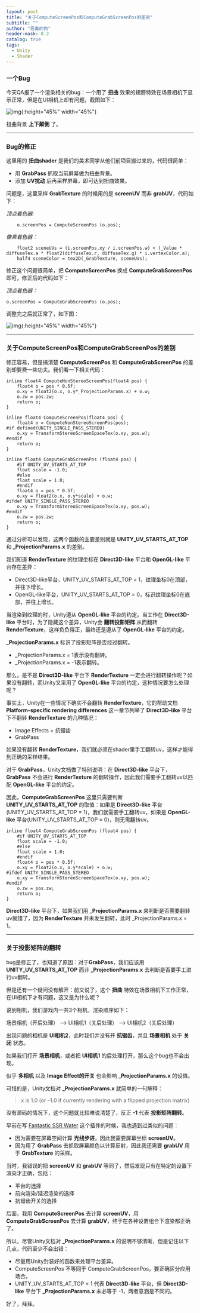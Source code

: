 ```yaml
---
layout: post
title: "关于ComputeScreenPos和ComputeGrabScreenPos的差别"
subtitle: ""
author: "恶毒的狗"
header-mask: 0.2
catalog: true
tags:
  - Unity
  - Shader
---
```


### 一个Bug

今天QA报了一个渲染相关的bug：一个用了 **扭曲** 效果的翅膀特效在场景相机下显示正常，但是在UI相机上却有问题，截图如下：

![img](/img/grabuv-bug/screenshot1.png){:height="45%" width="45%"} 

扭曲背景 **上下颠倒** 了。

---

### Bug的修正

这里用的 **扭曲shader** 是我们的美术同学从他们前项目搬过来的，代码很简单：

+ 用 **GrabPass** 抓取当前屏幕做为扭曲背景。
+ 添加 **UV扰动** 后再采样屏幕，即可达到扭曲效果。

问题是，这里采样 **GrabTexture** 的时候用的是 **screenUV** 而非 **grabUV**，代码如下：

*顶点着色器:*

```
	o.screenPos = ComputeScreenPos (o.pos);
``` 

*像素着色器：*

```
	float2 sceneUVs = (i.screenPos.xy / i.screenPos.w) + (_Value * diffuseTex.a * float2(diffuseTex.r, diffuseTex.g) * i.vertexColor.a);
	half4 sceneColor = tex2D(_GrabTexture, sceneUVs);
```

修正这个问题很简单，把 **ComputeScreenPos** 换成 **ComputeGrabScreenPos** 即可，修正后的代码如下：

*顶点着色器：*

```
o.screenPos = ComputeGrabScreenPos (o.pos);
```

调整完之后就正常了，如下图：

![img](/img/grabuv-bug/screenshot2.png){:height="45%" width="45%"} 

---

### 关于ComputeScreenPos和ComputeGrabScreenPos的差别

修正容易，但是搞清楚 **ComputeScreenPos** 和 **ComputeGrabScreenPos** 的差别却要费一些功夫。我们看一下相关代码：

```
inline float4 ComputeNonStereoScreenPos(float4 pos) {
    float4 o = pos * 0.5f;    
    o.xy = float2(o.x, o.y*_ProjectionParams.x) + o.w;
    o.zw = pos.zw;
    return o;
}

inline float4 ComputeScreenPos(float4 pos) {
    float4 o = ComputeNonStereoScreenPos(pos);
#if defined(UNITY_SINGLE_PASS_STEREO)
    o.xy = TransformStereoScreenSpaceTex(o.xy, pos.w);
#endif
    return o;
}

inline float4 ComputeGrabScreenPos (float4 pos) {
    #if UNITY_UV_STARTS_AT_TOP
    float scale = -1.0;
    #else
    float scale = 1.0;
    #endif
    float4 o = pos * 0.5f;    
    o.xy = float2(o.x, o.y*scale) + o.w;
#ifdef UNITY_SINGLE_PASS_STEREO
    o.xy = TransformStereoScreenSpaceTex(o.xy, pos.w);
#endif
    o.zw = pos.zw;
    return o;
}
```

通过分析可以发现，这两个函数的主要差别就是 **UNITY_UV_STARTS_AT_TOP** 和 **_ProjectionParams.x** 的差别。

我们知道 **RenderTexture** 的纹理坐标在 **Direct3D-like** 平台和 **OpenGL-like** 平台存在差异：

+ Direct3D-like平台，UNITY_UV_STARTS_AT_TOP = 1，纹理坐标0在顶部，并往下增长。
+ OpenGL-like平台，UNITY_UV_STARTS_AT_TOP = 0，标识纹理坐标0在底部，并往上增长。

当渲染到纹理的时，Unity遵从 **OpenGL-like** 平台的约定。当工作在 **Direct3D-like** 平台时，为了隐藏这个差异，Unity会 **翻转投影矩阵** 从而翻转 **RenderTexture**，这样负负得正，最终还是遵从了 **OpenGL-like** 平台的约定。

**_ProjectionParams.x** 标识了投影矩阵是否经过翻转。

+ _ProjectionParams.x = 1表示没有翻转。
+ _ProjectionParams.x = -1表示翻转。
 
那么，是不是 **Direct3D-like** 平台下 **RenderTexture** 一定会进行翻转操作呢？如果没有翻转，而Unity又采用了 **OpenGL-like** 平台的约定，这种情况要怎么处理呢？

事实上，Unity在一些情况下确实不会翻转 **RenderTexture**，它的帮助文档 **Platform-specific rendering differences** 这一章节列举了 **Direct3D-like** 平台下不翻转 **RenderTexture** 的几种情况：

+ Image Effects + 抗锯齿
+ GrabPass

如果没有翻转 **RenderTexture**，我们就必须在shader里手工翻转uv，这样才能得到正确的采样结果。

对于 **GrabPass**，Unity文档做了特别说明：在 **Direct3D-like** 平台下，**GrabPass** 不会进行 **RenderTexture** 的翻转操作，因此我们需要手工翻转uv以匹配 **OpenGL-like** 平台的约定。

因此，**ComputeGrabScreenPos** 这里只需要判断 **UNITY_UV_STARTS_AT_TOP** 的取值：如果是 **Direct3D-like** 平台(UNITY_UV_STARTS_AT_TOP = 1)，我们就需要手工翻转uv，如果是 **OpenGL-like** 平台(UNITY_UV_STARTS_AT_TOP = 0)，则无需翻转uv。

```
inline float4 ComputeGrabScreenPos (float4 pos) {
    #if UNITY_UV_STARTS_AT_TOP
    float scale = -1.0;
    #else
    float scale = 1.0;
    #endif
    float4 o = pos * 0.5f;    
    o.xy = float2(o.x, o.y*scale) + o.w;
#ifdef UNITY_SINGLE_PASS_STEREO
    o.xy = TransformStereoScreenSpaceTex(o.xy, pos.w);
#endif
    o.zw = pos.zw;
    return o;
}
```

**Direct3D-like** 平台下，如果我们用 **_ProjectionParams.x** 来判断是否需要翻转uv就错了，因为 **RenderTexture** 并未发生翻转，此时 _ProjectionParams.x = 1。

---

### 关于投影矩阵的翻转

bug是修正了，也知道了原因：对于**GrabPass**，我们应该用 **UNITY_UV_STARTS_AT_TOP** 而非 **_ProjectionParams.x** 去判断是否要手工进行uv翻转。

但是还有一个疑问没有解开：前文说了，这个 **扭曲** 特效在场景相机下工作正常，在UI相机下才有问题，这又是为什么呢？

说到相机，我们游戏内一共3个相机，渲染顺序如下：

场景相机（开后处理） --> UI相机1（关后处理） --> UI相机2（关后处理）

出现问题的相机是 **UI相机2**，此时我们并没有开 **抗锯齿**，并且 **场景相机** 处于 **关闭** 状态。

如果我们打开 **场景相机**，或者把 **UI相机1** 的后处理打开，那么这个bug也不会出现。

似乎 **多相机** 以及 **Image Effect的开关** 也会影响 **_ProjectionParams.x** 的设值。

可惜的是，Unity文档对 **_ProjectionParams.x** 就简单的一句解释：

> x is 1.0 (or –1.0 if currently rendering with a flipped projection matrix)

没有源码的情况下，这个问题就比较难说清楚了，反正 **-1** 代表 **投影矩阵翻转**。

早前在写 [Fantastic SSR Water](https://assetstore.unity.com/packages/vfx/shaders/fantastic-ssr-water-154020?aid=1101l85Tr) 这个插件的时候，我也遇到过类似的问题：

+ 因为需要在屏幕空间计算 **光线步进**，因此我需要屏幕坐标 **screenUV**。
+ 因为用了 **GrabPass** 去抓取屏幕颜色以计算反射，因此我还需要 **grabUV** 用于 **GrabTexture** 的采样。

当时，我错误的把 **screenUV** 和 **grabUV** 等同了，然后发现只有在特定的设置下渲染才正确，包括：

+ 平台的选择
+ 前向渲染/延迟渲染的选择
+ 抗锯齿开关的选择

后面，我用 **ComputeScreenPos** 去计算 **screenUV**，用 **ComputeGrabScreenPos** 去计算 **grabUV**，终于在各种设置组合下渲染都正确了。

所以，尽管Unity文档对 **_ProjectionParams.x** 的说明不够清晰，但是记住以下几点，代码至少不会出错：

+ 尽量用Unity封装好的函数来处理平台差异。
+ ComputeScreenPos 不等同于 ComputeGrabScreenPos，要正确区分应用场合。
+ UNITY_UV_STARTS_AT_TOP = 1 代表 **Direct3D-like** 平台，但 **Direct3D-like** 平台下 **_ProjectionParams.x** 未必等于 -1，两者意涵是不同的。

好了，拜拜。





























